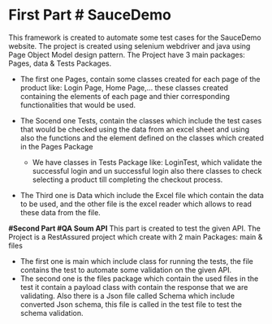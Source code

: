 # First Part # SauceDemo 

This framework is created to automate some test cases for the SauceDemo website.
The project is created using selenium webdriver and java using Page Object Model design pattern. 
The Project have 3 main packages: Pages, data & Tests Packages.
- The first one Pages, contain some classes created for each page of the product like: Login Page, Home Page,...
   these classes created containing the elements of each page and thier corresponding functionalities that would be used.

- The Socend one Tests, contain the classes which include the test cases that would be checked using the data from an excel sheet and using also the functions and the element defined on the classes which created in the Pages Package

   - We have classes in Tests Package like: LoginTest, which validate the successful login and un successful login
     also there classes to check selecting a product till completing the checkout process.

- The Third one is Data which include the Excel file which contain the data to be used, and the other file is the excel reader which allows to read these data from the file.


**#Second Part #QA Soum API**
This part is created to test the given API.
The Project is a RestAssured project which create with 2 main Packages: main & files
- The first one is main which include class for running the tests, the file contains the test to automate some validation on the given API.
- The second one is the files package which contain the used files in the test it contain a payload class with contain the response that we are validating.
Also there is a Json file called Schema which include converted Json schema, this file is called in the test file to test the schema validation.
